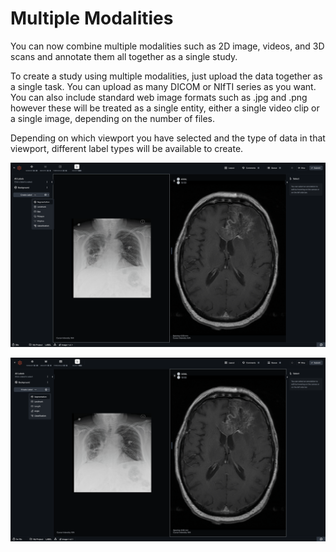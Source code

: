# Multiple Modalities

You can now combine multiple modalities such as 2D image, videos, and 3D scans and annotate them all together as a single study.



To create a study using multiple modalities, just upload the data together as a single task. You can upload as many DICOM or NIfTI series as you want. You can also include standard web image formats such as .jpg and .png however these will be treated as a single entity, either a single video clip or a single image, depending on the number of files.



Depending on which viewport you have selected and the type of data in that viewport, different label types will be available to create.&#x20;

![Available tools for 2D X-ray](<../.gitbook/assets/image (1) (1).png>)

![Available tools for 3D CT](<../.gitbook/assets/image (8).png>)

